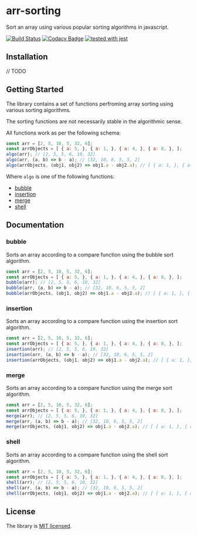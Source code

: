 # arr-sorting

Sort an array using various popular sorting algorithms in javascript.

[![Build Status](https://travis-ci.org/boristane/arr-sorting.svg?branch=master)](https://travis-ci.org/boristane/arr-sorting) [![Codacy Badge](https://api.codacy.com/project/badge/Grade/6f4ef9df6de64d15b32d824c89b05b5e)](https://www.codacy.com/app/boris.tane/arr-sorting?utm_source=github.com&utm_medium=referral&utm_content=boristane/arr-sorting&utm_campaign=Badge_Grade) [![tested with jest](https://img.shields.io/badge/tested_with-jest-99424f.svg)](https://github.com/facebook/jest)

## Installation

// TODO

## Getting Started

The library contains a set of functions perfroming array sorting using various sorting algorithms.

The sorting functions are not necessarily stable in the algorithmic sense.

All functions work as per the following schema:

```js
const arr = [2, 5, 10, 5, 32, 6];
const arrObjects = [ { a: 5, }, { a: 1, }, { a: 4, }, { a: 8, }, ];
algo(arr); // [2, 5, 5, 6, 10, 32]
algo(arr, (a, b) => b - a); // [32, 10, 6, 5, 5, 2]
algo(arrObjects, (obj1, obj2) => obj1.a - obj2.a); // [ { a: 1, }, { a: 4, }, { a: 5, }, { a: 8, } ]
```

Where `algo` is one of the following functions:

-   [bubble](#bubble)
-   [insertion](#insertion)
-   [merge](#merge)
-   [shell](#shell)

## Documentation

### bubble

Sorts an array according to a compare function using the bubble sort algorithm.

```js
const arr = [2, 5, 10, 5, 32, 6];
const arrObjects = [ { a: 5, }, { a: 1, }, { a: 4, }, { a: 8, }, ];
bubble(arr); // [2, 5, 5, 6, 10, 32]
bubble(arr, (a, b) => b - a); // [32, 10, 6, 5, 5, 2]
bubble(arrObjects, (obj1, obj2) => obj1.a - obj2.a); // [ { a: 1, }, { a: 4, }, { a: 5, }, { a: 8, } ]
```

### insertion

Sorts an array according to a compare function using the insertion sort algorithm.

```js
const arr = [2, 5, 10, 5, 32, 6];
const arrObjects = [ { a: 5, }, { a: 1, }, { a: 4, }, { a: 8, }, ];
insertion(arr); // [2, 5, 5, 6, 10, 32]
insertion(arr, (a, b) => b - a); // [32, 10, 6, 5, 5, 2]
insertion(arrObjects, (obj1, obj2) => obj1.a - obj2.a); // [ { a: 1, }, { a: 4, }, { a: 5, }, { a: 8, } ]
```

### merge

Sorts an array according to a compare function using the merge sort algorithm.

```js
const arr = [2, 5, 10, 5, 32, 6];
const arrObjects = [ { a: 5, }, { a: 1, }, { a: 4, }, { a: 8, }, ];
merge(arr); // [2, 5, 5, 6, 10, 32]
merge(arr, (a, b) => b - a); // [32, 10, 6, 5, 5, 2]
merge(arrObjects, (obj1, obj2) => obj1.a - obj2.a); // [ { a: 1, }, { a: 4, }, { a: 5, }, { a: 8, } ]
```

### shell

Sorts an array according to a compare function using the shell sort algorithm.

```js
const arr = [2, 5, 10, 5, 32, 6];
const arrObjects = [ { a: 5, }, { a: 1, }, { a: 4, }, { a: 8, }, ];
shell(arr); // [2, 5, 5, 6, 10, 32]
shell(arr, (a, b) => b - a); // [32, 10, 6, 5, 5, 2]
shell(arrObjects, (obj1, obj2) => obj1.a - obj2.a); // [ { a: 1, }, { a: 4, }, { a: 5, }, { a: 8, } ]
```

## License

The library is [MIT licensed](LICENSE).
